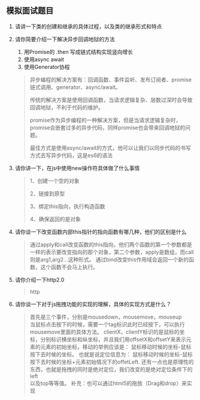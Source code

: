 ## 模拟面试题目





1. 请讲一下类的创建和继承的具体过程，以及类的继承形式和特点

   





2. 请你简要介绍一下解决异步回调地狱的方法

   1. 用Promise的 .then 写成链式结构实现竖向增长 
   2. 使用async await 
   3. 使用Generator协程

   > 异步编程的解决方案有：回调函数、事件监听、发布订阅者、promise链式调用、generator、async/await。
   >
   > 传统的解决方案是使用回调函数，当请求逻辑复杂、层数过深时会导致回调地狱，不利于代码的维护。
   >
   > promise作为异步编程的一种解决方案，但是当请求逻辑复杂时，promise会嵌套过多的异步代码，同样promise也会带来回调地狱的问题。
   >
   > 最佳方式是使用async/await的方式，他可以让我们以同步代码的书写方式去写异步代码，这是es6的语法



3. 请你讲一下，在js中使用new操作符具体做了什么事情

   > 1、创建一个空的对象
   >
   > 2、链接到原型
   >
   > 3、绑定this指向，执行构造函数
   >
   > 4、确保返回的是对象



4. 请你谈一下改变函数内部this指针的指向函数有哪几种，他们的区别是什么

   > 通过apply和call改变函数的this指向，他们两个函数的第一个参数都是一样的表示要改变指向的那个对象，第二个参数，apply是数组，而call则是arg1,arg2...这种形式。 通过bind改变this作用域会返回一个新的函数，这个函数不会马上执行。



5. 请你介绍一下http2.0

   > http



6. 请你谈一下对于js拖拽功能的实现的理解，具体的实现方式是什么？

   > 首先是三个事件，分别是mousedown，mousemove，mouseup<br /> 当鼠标点击按下的时候，需要一个tag标识此时已经按下，可以执行mousemove里面的具体方法。 clientX，clientY标识的是鼠标的坐标，分别标识横坐标和纵坐标，并且我们用offsetX和offsetY来表示元素的元素的初始坐标，移动的举例应该是： 鼠标移动时候的坐标-鼠标按下去时候的坐标。 也就是说定位信息为： 鼠标移动时候的坐标-鼠标按下去时候的坐标+元素初始情况下的offetLeft. 还有一点也是原理性的东西，也就是拖拽的同时是绝对定位，我们改变的是绝对定位条件下的left<br /> 以及top等等值。 补充：也可以通过html5的拖放（Drag和drop）来实现
